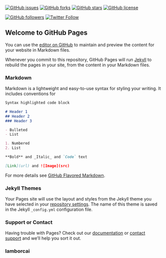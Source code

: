 [![GitHub issues](https://img.shields.io/github/issues/NBSChain/NBS-QML.svg)](https://github.com/NBSChain/nbschain.github.io/issues)
[![GitHub forks](https://img.shields.io/github/forks/NBSChain/NBS-QML.svg)](https://github.com/NBSChain/nbschain.github.io/network)
[![GitHub stars](https://img.shields.io/github/stars/NBSChain/NBS-QML.svg)](https://github.com/NBSChain/nbschain.github.io/stargazers)
[![GitHub license](https://img.shields.io/github/license/NBSChain/NBS-QML.svg)](https://github.com/NBSChain/nbschain.github.io/blob/master/LICENSE)

[![GitHub followers](https://img.shields.io/github/followers/espadrine.svg?style=social&label=Follow)](https://github.com/NBSChain?tab=following)
[![Twitter Follow](https://img.shields.io/twitter/follow/:lamborCai.svg?label=Follow)](https://twitter.com/lamborCai)


## Welcome to GitHub Pages

You can use the [editor on GitHub](https://github.com/lanbery/lanbery.github.io/edit/master/README.md) to maintain and preview the content for your website in Markdown files.

Whenever you commit to this repository, GitHub Pages will run [Jekyll](https://jekyllrb.com/) to rebuild the pages in your site, from the content in your Markdown files.

### Markdown

Markdown is a lightweight and easy-to-use syntax for styling your writing. It includes conventions for

```markdown
Syntax highlighted code block

# Header 1
## Header 2
### Header 3

- Bulleted
- List

1. Numbered
2. List

**Bold** and _Italic_ and `Code` text

[Link](url) and ![Image](src)
```

For more details see [GitHub Flavored Markdown](https://guides.github.com/features/mastering-markdown/).

### Jekyll Themes

Your Pages site will use the layout and styles from the Jekyll theme you have selected in your [repository settings](https://github.com/lanbery/lanbery.github.io/settings). The name of this theme is saved in the Jekyll `_config.yml` configuration file.

### Support or Contact

Having trouble with Pages? Check out our [documentation](https://help.github.com/categories/github-pages-basics/) or [contact support](https://github.com/contact) and we’ll help you sort it out.


### lamborcai

